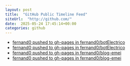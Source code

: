 ```yaml
---
layout: post
title:  "GitHub Public Timeline Feed"
siteUrl:  "http://github.com/"
date:  2025-05-24 17:45:14+00:00
categories: github
---
```

*  [fernand0 pushed to gh-pages in fernand0/botElectrico](https://github.com/fernand0/botElectrico/compare/801b4335b7...08fb59098b)
*  [fernand0 pushed to gh-pages in fernand0/botElectrico](https://github.com/fernand0/botElectrico/compare/19c554e28a...9b7927cf69)
*  [fernand0 pushed to gh-pages in fernand0/blog-emei](https://github.com/fernand0/blog-emei/compare/477daafa6d...6d5c63cb11)
*  [fernand0 pushed to gh-pages in fernand0/blog-emei](https://github.com/fernand0/blog-emei/compare/1edab181e7...477daafa6d)
